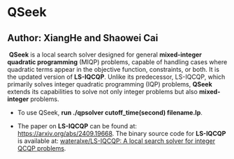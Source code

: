 # QSeek

## Author: XiangHe and Shaowei Cai

​		**QSeek** is a local search solver designed for general **mixed-integer quadratic programming** (MIQP) problems, capable of handling cases where quadratic terms appear in the objective function, constraints, or both. It is the updated version of **LS-IQCQP**. Unlike its predecessor, LS-IQCQP, which primarily solves integer quadratic programming (IQP) problems, **QSeek** extends its capabilities to solve not only integer problems but also **mixed-integer** problems.



- To use QSeek,  **run ./qpsolver cutoff_time(second) filename.lp**. 

- The paper on **LS-IQCQP** can be found at: https://arxiv.org/abs/2409.19668. The binary source code for **LS-IQCQP** is available at: [wateralxe/LS-IQCQP: A local search solver for integer QCQP problems](https://github.com/wateralxe/LS-IQCQP).
